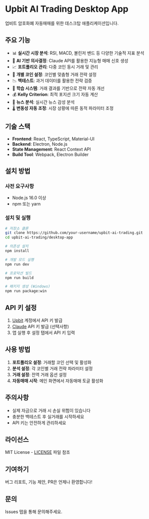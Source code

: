 # Upbit AI Trading Desktop App

업비트 암호화폐 자동매매를 위한 데스크탑 애플리케이션입니다.

## 주요 기능

- 📊 **실시간 시장 분석**: RSI, MACD, 볼린저 밴드 등 다양한 기술적 지표 분석
- 🤖 **AI 기반 의사결정**: Claude API를 활용한 지능형 매매 신호 생성
- 📈 **포트폴리오 관리**: 다중 코인 동시 거래 및 관리
- 🎯 **개별 코인 설정**: 코인별 맞춤형 거래 전략 설정
- 📉 **백테스트**: 과거 데이터를 활용한 전략 검증
- 🧠 **학습 시스템**: 거래 결과를 기반으로 전략 자동 개선
- 💰 **Kelly Criterion**: 최적 포지션 크기 자동 계산
- 📰 **뉴스 분석**: 실시간 뉴스 감성 분석
- 🌡️ **변동성 자동 조정**: 시장 상황에 따른 동적 파라미터 조정

## 기술 스택

- **Frontend**: React, TypeScript, Material-UI
- **Backend**: Electron, Node.js
- **State Management**: React Context API
- **Build Tool**: Webpack, Electron Builder

## 설치 방법

### 사전 요구사항
- Node.js 16.0 이상
- npm 또는 yarn

### 설치 및 실행

```bash
# 저장소 클론
git clone https://github.com/your-username/upbit-ai-trading.git
cd upbit-ai-trading/desktop-app

# 의존성 설치
npm install

# 개발 모드 실행
npm run dev

# 프로덕션 빌드
npm run build

# 패키지 생성 (Windows)
npm run package:win
```

## API 키 설정

1. [Upbit](https://upbit.com) 계정에서 API 키 발급
2. [Claude](https://anthropic.com) API 키 발급 (선택사항)
3. 앱 실행 후 설정 탭에서 API 키 입력

## 사용 방법

1. **포트폴리오 설정**: 거래할 코인 선택 및 활성화
2. **분석 설정**: 각 코인별 거래 전략 파라미터 설정
3. **거래 설정**: 전역 거래 옵션 설정
4. **자동매매 시작**: 메인 화면에서 자동매매 토글 활성화

## 주의사항

- 실제 자금으로 거래 시 손실 위험이 있습니다
- 충분한 백테스트 후 실거래를 시작하세요
- API 키는 안전하게 관리하세요

## 라이선스

MIT License - [LICENSE](LICENSE) 파일 참조

## 기여하기

버그 리포트, 기능 제안, PR은 언제나 환영합니다!

## 문의

Issues 탭을 통해 문의해주세요.